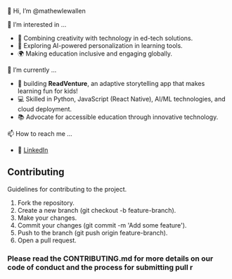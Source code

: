 👋 Hi, I’m @mathewlewallen

👀 I’m interested in ...
- 🎨 Combining creativity with technology in ed-tech solutions.
- 🤖 Exploring AI-powered personalization in learning tools.
- 🌍 Making education inclusive and engaging globally.

🌱 I’m currently ...
- 🌟 building **ReadVenture**, an adaptive storytelling app that makes learning fun for kids!
- 💻 Skilled in Python, JavaScript (React Native), AI/ML technologies, and cloud deployment.
- 📚 Advocate for accessible education through innovative technology.
  
📫 How to reach me ...
- 💼 [LinkedIn](https://linkedin.com/mathewlewallen)

<!---
mathewlewallen/mathewlewallen is a ✨ special ✨ repository because its `README.md` (this file) appears on your GitHub profile.
You can click the Preview link to take a look at your changes.
--->
## Contributing

Guidelines for contributing to the project.

1. Fork the repository.
2. Create a new branch (git checkout -b feature-branch).
3. Make your changes.
4. Commit your changes (git commit -m 'Add some feature').
5. Push to the branch (git push origin feature-branch).
6. Open a pull request.

### Please read the CONTRIBUTING.md for more details on our code of conduct and the process for submitting pull r
